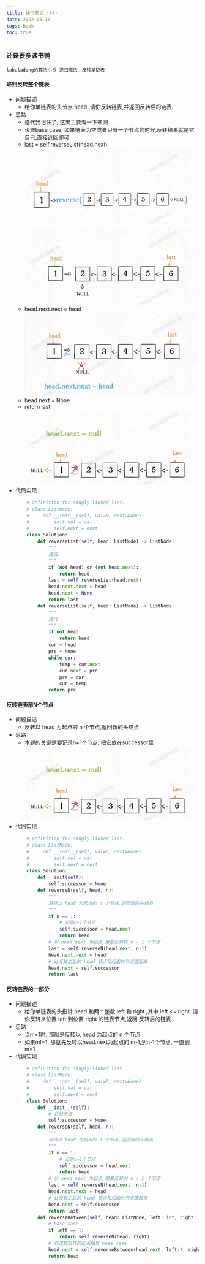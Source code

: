 ```yaml
---
title: 读书笔记 (34)
date: 2022-05-18
tags: Book
toc: true
---
```


### 还是要多读书鸭
    labuladong的算法小抄-递归魔法：反转单链表

<!-- more -->

#### 递归反转整个链表
- 问题描述
    * 给你单链表的头节点 head ,请你反转链表,并返回反转后的链表.
- 思路
    * 迭代我记住了, 这里主要看一下递归
    * 设置base case, 如果链表为空或者只有一个节点的时候,反转结果就是它自己,直接返回即可
    * last = self.reverseList(head.next)
    ![递归第一步](/img/20220518_1.png)
    ![递归第二步](/img/20220518_2.png)
    * head.next.next = head
    ![递归第三步](/img/20220518_3.png)
    * head.next = None
    * return last
    ![递归第四步](/img/20220518_4.png)
- 代码实现
    ```python
        # Definition for singly-linked list.
        # class ListNode:
        #     def __init__(self, val=0, next=None):
        #         self.val = val
        #         self.next = next
        class Solution:
            def reverseList(self, head: ListNode) -> ListNode:
                """
                递归
                """
                if (not head) or (not head.next):
                    return head
                last = self.reverseList(head.next)
                head.next.next = head
                head.next = None
                return last
            def reverseList(self, head: ListNode) -> ListNode:
                """
                迭代
                """
                if not head:
                    return head
                cur = head
                pre = None
                while cur:
                    temp = cur.next
                    cur.next = pre
                    pre = cur
                    cur = temp
                return pre
    ```

#### 反转链表前N个节点
- 问题描述
    * 反转以 head 为起点的 n 个节点,返回新的头结点
- 思路
    * 本题的关键是要记录n+1个节点, 把它放在successor里
    ![关键一步](/img/20220518_4.png)
- 代码实现
    ```python
        # Definition for singly-linked list.
        # class ListNode:
        #     def __init__(self, val=0, next=None):
        #         self.val = val
        #         self.next = next
        class Solution:
            def __init(self):
                self.successor = None
            def reverseN(self, head, n):
                """
                反转以 head 为起点的 n 个节点,返回新的头结点
                """
                if n == 1:
                    # 记录n+1个节点
                    self.successor = head.next
                    return head
                # 以 head.next 为起点,需要反转前 n - 1 个节点
                last = self.reverseN(head.next, n-1)
                head.next.next = head
                # 让反转之后的 head 节点和后面的节点连起来
                head.next = self.successor
                return last
    ```

#### 反转链表的一部分
- 问题描述
    * 给你单链表的头指针 head 和两个整数 left 和 right ,其中 left <= right .请你反转从位置 left 到位置 right 的链表节点,返回 反转后的链表 .
- 思路
    * 当m=1时, 那就是反转以 head 为起点的 n 个节点
    * 如果m!=1, 那就先反转以head.next为起点的 m-1,到n-1个节点, 一直到m=1
- 代码实现
    ```python
        # Definition for singly-linked list.
        # class ListNode:
        #     def __init__(self, val=0, next=None):
        #         self.val = val
        #         self.next = next
        class Solution:
            def __init__(self):
                # 后驱节点
                self.successor = None
            def reverseN(self, head, n):
                """
                反转以 head 为起点的 n 个节点,返回新的头结点
                """
                if n == 1:
                    # 记录n+1个节点
                    self.successor = head.next
                    return head
                # 以 head.next 为起点,需要反转前 n - 1 个节点
                last = self.reverseN(head.next, n-1)
                head.next.next = head
                # 让反转之后的 head 节点和后面的节点连起来
                head.next = self.successor
                return last
            def reverseBetween(self, head: ListNode, left: int, right: int) -> ListNode:
                # base case
                if left == 1:
                    return self.reverseN(head, right)
                # 前进到反转的起点触发 base case
                head.next = self.reverseBetween(head.next, left-1, right-1)
                return head
    ```



